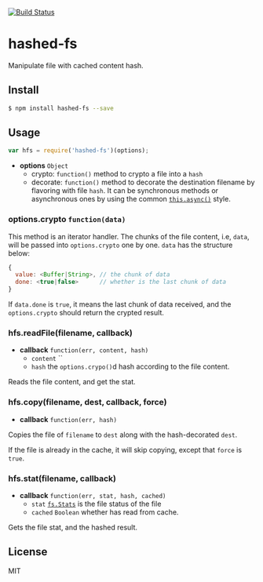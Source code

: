 [![Build Status](https://travis-ci.org/kaelzhang/node-hashed-fs.svg?branch=master)](https://travis-ci.org/kaelzhang/node-hashed-fs)
<!-- optional npm version
[![NPM version](https://badge.fury.io/js/hashed-fs.svg)](http://badge.fury.io/js/hashed-fs)
-->
<!-- optional npm downloads
[![npm module downloads per month](http://img.shields.io/npm/dm/hashed-fs.svg)](https://www.npmjs.org/package/hashed-fs)
-->
<!-- optional dependency status
[![Dependency Status](https://david-dm.org/kaelzhang/node-hashed-fs.svg)](https://david-dm.org/kaelzhang/node-hashed-fs)
-->

# hashed-fs

Manipulate file with cached content hash.

## Install

```sh
$ npm install hashed-fs --save
```

## Usage

```js
var hfs = require('hashed-fs')(options);
```

- **options** `Object`
  - crypto: `function()` method to crypto a file into a `hash`
  - decorate: `function()` method to decorate the destination filename by flavoring with file `hash`. It can be synchronous methods or asynchronous ones by using the common [`this.async()`](https://www.npmjs.com/package/wrap-as-async) style.

### options.crypto `function(data)`

This method is an iterator handler. The chunks of the file content, i.e, `data`, will be passed into `options.crypto` one by one. `data` has the structure below:

```js
{
  value: <Buffer|String>, // the chunk of data
  done: <true|false>      // whether is the last chunk of data
}
```

If `data.done` is `true`, it means the last chunk of data received, and the `options.crypto` should return the crypted result.

### hfs.readFile(filename, callback)

- **callback** `function(err, content, hash)`
  - `content` ``
  - `hash` the `options.crypo()`d hash according to the file content.

Reads the file content, and get the stat.

### hfs.copy(filename, dest, callback, force)

- **callback** `function(err, hash)`

Copies the file of `filename` to `dest` along with the hash-decorated `dest`.

If the file is already in the cache, it will skip copying, except that `force` is `true`.


### hfs.stat(filename, callback)

- **callback** `function(err, stat, hash, cached)`
  - `stat` [`fs.Stats`](https://nodejs.org/api/fs.html#fs_class_fs_stats) is the file status of the file
  - `cached` `Boolean` whether has read from cache.

Gets the file stat, and the hashed result.

## License

MIT
